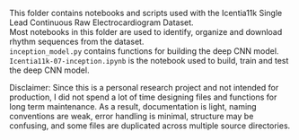 This folder contains notebooks and scripts used with the Icentia11k Single Lead Continuous Raw Electrocardiogram Dataset.  
Most notebooks in this folder are used to identify, organize and download rhythm sequences from the dataset.  
`inception_model.py` contains functions for building the deep CNN model.  
`Icentia11k-07-inception.ipynb` is the notebook used to build, train and test the deep CNN model.  

Disclaimer: Since this is a personal research project and not intended for production, I did not spend a lot of time designing files and functions for long term maintenance.  As a result, documentation is light, naming conventions are weak, error handling is minimal, structure may be confusing, and some files are duplicated across multiple source directories.
